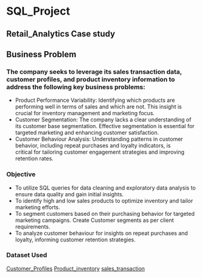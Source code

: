 # SQL_Project
## Retail_Analytics Case study
## Business Problem
### The company seeks to leverage its sales transaction data, customer profiles, and product inventory information to address the following key business problems:
-  Product Performance Variability: Identifying which products are performing well in terms of sales and which are not. This insight is crucial for inventory management and 
   marketing focus.
-  Customer Segmentation: The company lacks a clear understanding of its
   customer base segmentation. Effective segmentation is essential for targeted marketing and enhancing customer satisfaction.
-  Customer Behaviour Analysis: Understanding patterns in customer behavior, including repeat purchases and loyalty indicators, is critical for tailoring customer engagement 
   strategies and improving retention rates.
   
 ### Objective 
- To utilize SQL queries for data cleaning and exploratory data analysis to ensure data quality and gain initial insights.
- To identify high and low sales products to optimize inventory and tailor marketing efforts.
- To segment customers based on their purchasing behavior for targeted marketing campaigns. Create Customer segments as per client requirements.
- To analyze customer behaviour for insights on repeat purchases and loyalty, informing customer retention strategies. 

### Dataset Used
<a href="https://github.com/Lakshmiart/SQL_Project/blob/main/customer_profiles.csv">Customer_Profiles<a/>
<a href="https://github.com/Lakshmiart/SQL_Project/blob/main/product_inventory.csv">Product_inventory<a/>
<a href="https://github.com/Lakshmiart/SQL_Project/blob/main/sales_transaction.csv">sales_transaction<a/>
